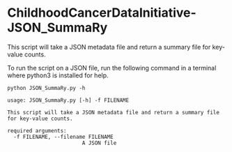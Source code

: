 # ChildhoodCancerDataInitiative-JSON_SummaRy
This script will take a JSON metadata file and return a summary file for key-value counts.

To run the script on a JSON file, run the following command in a terminal where python3 is installed for help.

```
python JSON_SummaRy.py -h
```
```
usage: JSON_SummaRy.py [-h] -f FILENAME

This script will take a JSON metadata file and return a summary file for key-value counts.

required arguments:
  -f FILENAME, --filename FILENAME
                        A JSON file
```
